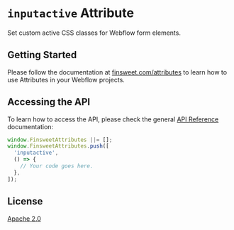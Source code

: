 # `inputactive` Attribute

Set custom active CSS classes for Webflow form elements.

## Getting Started

Please follow the documentation at [finsweet.com/attributes](https://www.finsweet.com/attributes) to learn how to use Attributes in your Webflow projects.

## Accessing the API

To learn how to access the API, please check the general [API Reference](../attributes/README.md#api-reference) documentation:

```javascript
window.FinsweetAttributes ||= [];
window.FinsweetAttributes.push([
  'inputactive',
  () => {
    // Your code goes here.
  },
]);
```

## License

[Apache 2.0](../../LICENSE.md)
